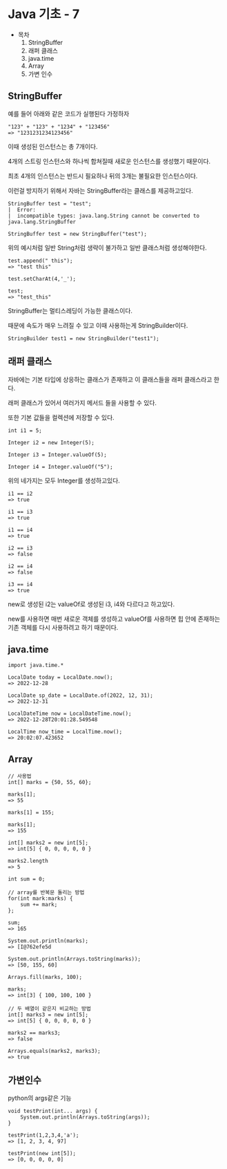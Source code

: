 # Java 기초 - 7

- 목차
    1. StringBuffer
    2. 래퍼 클래스
    3. java.time
    4. Array
    5. 가변 인수

## StringBuffer

예를 들어 아래와 같은 코드가 실행된다 가정하자

```
"123" + "123" + "1234" + "123456"
=> "1231231234123456"
```

이때 생성된 인스턴스는 총 7개이다.

4개의 스트링 인스턴스와 하나씩 합쳐질때 새로운 인스턴스를 생성했기 때문이다.

최초 4개의 인스턴스는 반드시 필요하나 뒤의 3개는 불필요한 인스턴스이다.

이런걸 방지하기 위해서 자바는 StringBuffer라는 클래스를 제공하고있다.

```
StringBuffer test = "test";
|  Error:
|  incompatible types: java.lang.String cannot be converted to java.lang.StringBuffer

StringBuffer test = new StringBuffer("test");
```

위의 예시처럼 일반 String처럼 생략이 불가하고 일반 클래스처럼 생성해야한다.

```
test.append(" this");
=> "test this"

test.setCharAt(4,'_');

test;
=> "test_this"
```

StringBuffer는 멀티스레딩이 가능한 클래스이다.

때문에 속도가 매우 느려질 수 있고 이때 사용하는게 StringBuilder이다.

```
StringBuilder test1 = new StringBuilder("test1");
```

## 래퍼 클래스

자바에는 기본 타입에 상응하는 클래스가 존재하고 이 클래스들을 래퍼 클래스라고 한다.

래퍼 클래스가 있어서 여러가지 메서드 들을 사용할 수 있다.

또한 기본 값들을 컬렉션에 저장할 수 있다.

```
int i1 = 5;

Integer i2 = new Integer(5);

Integer i3 = Integer.valueOf(5);

Integer i4 = Integer.valueOf("5");
```

위의 네가지는 모두 Integer를 생성하고있다.

```
i1 == i2
=> true

i1 == i3
=> true

i1 == i4
=> true

i2 == i3
=> false

i2 == i4
=> false

i3 == i4
=> true
```

new로 생성된 i2는 valueOf로 생성된 i3, i4와 다르다고 하고있다.

new를 사용하면 매번 새로운 객체를 생성하고 valueOf를 사용하면 힙 안에 존재하는 기존 객체를 다시 사용하려고 하기 때문이다.

## java.time

```
import java.time.*

LocalDate today = LocalDate.now();
=> 2022-12-28

LocalDate sp_date = LocalDate.of(2022, 12, 31);
=> 2022-12-31

LocalDateTime now = LocalDateTime.now();
=> 2022-12-28T20:01:28.549548

LocalTime now_time = LocalTime.now();
=> 20:02:07.423652
```

## Array

```
// 사용법
int[] marks = {50, 55, 60};

marks[1];
=> 55

marks[1] = 155;

marks[1];
=> 155

int[] marks2 = new int[5];
=> int[5] { 0, 0, 0, 0, 0 }

marks2.length
=> 5

int sum = 0;

// array를 반복문 돌리는 방법
for(int mark:marks) {
    sum += mark;
};

sum;
=> 165

System.out.println(marks);
=> [I@762efe5d

System.out.println(Arrays.toString(marks));
=> [50, 155, 60]

Arrays.fill(marks, 100);

marks;
=> int[3] { 100, 100, 100 }

// 두 배열이 같은지 비교하는 방법
int[] marks3 = new int[5];
=> int[5] { 0, 0, 0, 0, 0 }

marks2 == marks3;
=> false

Arrays.equals(marks2, marks3);
=> true
```

## 가변인수

python의 args같은 기능

```
void testPrint(int... args) {
    System.out.println(Arrays.toString(args));
}

testPrint(1,2,3,4,'a');
=> [1, 2, 3, 4, 97]

testPrint(new int[5]);
=> [0, 0, 0, 0, 0]
```